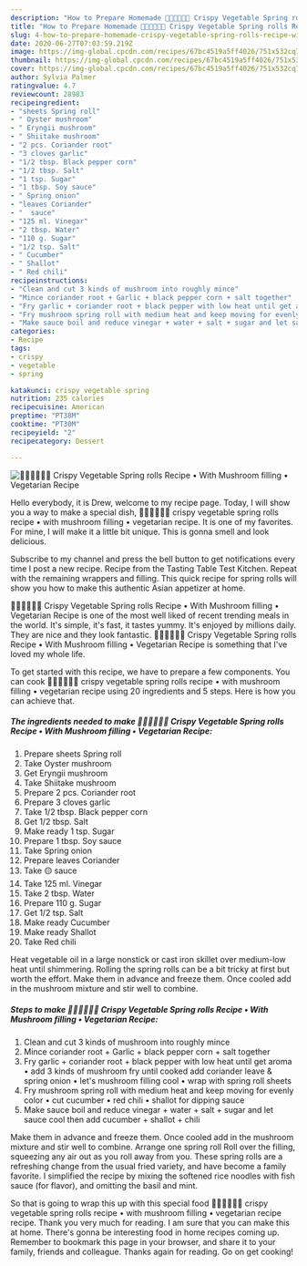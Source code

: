```yaml
---
description: "How to Prepare Homemade 🧑🏽‍🍳🧑🏼‍🍳 Crispy Vegetable Spring rolls Recipe • With Mushroom filling • Vegetarian Recipe"
title: "How to Prepare Homemade 🧑🏽‍🍳🧑🏼‍🍳 Crispy Vegetable Spring rolls Recipe • With Mushroom filling • Vegetarian Recipe"
slug: 4-how-to-prepare-homemade-crispy-vegetable-spring-rolls-recipe-with-mushroom-filling-vegetarian-recipe
date: 2020-06-27T07:03:59.219Z
image: https://img-global.cpcdn.com/recipes/67bc4519a5ff4026/751x532cq70/🧑🏽🍳🧑🏼🍳-crispy-vegetable-spring-rolls-recipe-•-with-mushroom-filling-•-vegetarian-recipe-recipe-main-photo.jpg
thumbnail: https://img-global.cpcdn.com/recipes/67bc4519a5ff4026/751x532cq70/🧑🏽🍳🧑🏼🍳-crispy-vegetable-spring-rolls-recipe-•-with-mushroom-filling-•-vegetarian-recipe-recipe-main-photo.jpg
cover: https://img-global.cpcdn.com/recipes/67bc4519a5ff4026/751x532cq70/🧑🏽🍳🧑🏼🍳-crispy-vegetable-spring-rolls-recipe-•-with-mushroom-filling-•-vegetarian-recipe-recipe-main-photo.jpg
author: Sylvia Palmer
ratingvalue: 4.7
reviewcount: 28983
recipeingredient:
- "sheets Spring roll"
- " Oyster mushroom"
- " Eryngii mushroom"
- " Shiitake mushroom"
- "2 pcs. Coriander root"
- "3 cloves garlic"
- "1/2 tbsp. Black pepper corn"
- "1/2 tbsp. Salt"
- "1 tsp. Sugar"
- "1 tbsp. Soy sauce"
- " Spring onion"
- "leaves Coriander"
- "  sauce"
- "125 ml. Vinegar"
- "2 tbsp. Water"
- "110 g. Sugar"
- "1/2 tsp. Salt"
- " Cucumber"
- " Shallot"
- " Red chili"
recipeinstructions:
- "Clean and cut 3 kinds of mushroom into roughly mince"
- "Mince coriander root + Garlic + black pepper corn + salt together"
- "Fry garlic + coriander root + black pepper with low heat until get aroma • add 3 kinds of mushroom fry until cooked add coriander leave &amp; spring onion • let&#39;s mushroom filling cool • wrap with spring roll sheets"
- "Fry mushroom spring roll with medium heat and keep moving for evenly color • cut cucumber • red chili • shallot for dipping sauce"
- "Make sauce boil and reduce vinegar + water + salt + sugar and let sauce cool then add cucumber + shallot + chili"
categories:
- Recipe
tags:
- crispy
- vegetable
- spring

katakunci: crispy vegetable spring 
nutrition: 235 calories
recipecuisine: American
preptime: "PT38M"
cooktime: "PT30M"
recipeyield: "2"
recipecategory: Dessert

---
```



![🧑🏽‍🍳🧑🏼‍🍳 Crispy Vegetable Spring rolls Recipe • With Mushroom filling • Vegetarian Recipe](https://img-global.cpcdn.com/recipes/67bc4519a5ff4026/751x532cq70/🧑🏽🍳🧑🏼🍳-crispy-vegetable-spring-rolls-recipe-•-with-mushroom-filling-•-vegetarian-recipe-recipe-main-photo.jpg)

Hello everybody, it is Drew, welcome to my recipe page. Today, I will show you a way to make a special dish, 🧑🏽‍🍳🧑🏼‍🍳 crispy vegetable spring rolls recipe • with mushroom filling • vegetarian recipe. It is one of my favorites. For mine, I will make it a little bit unique. This is gonna smell and look delicious.

Subscribe to my channel and press the bell button to get notifications every time I post a new recipe. Recipe from the Tasting Table Test Kitchen. Repeat with the remaining wrappers and filling. This quick recipe for spring rolls will show you how to make this authentic Asian appetizer at home.

🧑🏽‍🍳🧑🏼‍🍳 Crispy Vegetable Spring rolls Recipe • With Mushroom filling • Vegetarian Recipe is one of the most well liked of recent trending meals in the world. It's simple, it's fast, it tastes yummy. It's enjoyed by millions daily. They are nice and they look fantastic. 🧑🏽‍🍳🧑🏼‍🍳 Crispy Vegetable Spring rolls Recipe • With Mushroom filling • Vegetarian Recipe is something that I've loved my whole life.


To get started with this recipe, we have to prepare a few components. You can cook 🧑🏽‍🍳🧑🏼‍🍳 crispy vegetable spring rolls recipe • with mushroom filling • vegetarian recipe using 20 ingredients and 5 steps. Here is how you can achieve that.

<!--inarticleads1-->

##### The ingredients needed to make 🧑🏽‍🍳🧑🏼‍🍳 Crispy Vegetable Spring rolls Recipe • With Mushroom filling • Vegetarian Recipe:

1. Prepare sheets Spring roll
1. Take  Oyster mushroom
1. Get  Eryngii mushroom
1. Take  Shiitake mushroom
1. Prepare 2 pcs. Coriander root
1. Prepare 3 cloves garlic
1. Take 1/2 tbsp. Black pepper corn
1. Get 1/2 tbsp. Salt
1. Make ready 1 tsp. Sugar
1. Prepare 1 tbsp. Soy sauce
1. Take  Spring onion
1. Prepare leaves Coriander
1. Take  🟡 sauce
1. Take 125 ml. Vinegar
1. Take 2 tbsp. Water
1. Prepare 110 g. Sugar
1. Get 1/2 tsp. Salt
1. Make ready  Cucumber
1. Make ready  Shallot
1. Take  Red chili


Heat vegetable oil in a large nonstick or cast iron skillet over medium-low heat until shimmering. Rolling the spring rolls can be a bit tricky at first but worth the effort. Make them in advance and freeze them. Once cooled add in the mushroom mixture and stir well to combine. 

<!--inarticleads2-->

##### Steps to make 🧑🏽‍🍳🧑🏼‍🍳 Crispy Vegetable Spring rolls Recipe • With Mushroom filling • Vegetarian Recipe:

1. Clean and cut 3 kinds of mushroom into roughly mince
1. Mince coriander root + Garlic + black pepper corn + salt together
1. Fry garlic + coriander root + black pepper with low heat until get aroma • add 3 kinds of mushroom fry until cooked add coriander leave &amp; spring onion • let&#39;s mushroom filling cool • wrap with spring roll sheets
1. Fry mushroom spring roll with medium heat and keep moving for evenly color • cut cucumber • red chili • shallot for dipping sauce
1. Make sauce boil and reduce vinegar + water + salt + sugar and let sauce cool then add cucumber + shallot + chili


Make them in advance and freeze them. Once cooled add in the mushroom mixture and stir well to combine. Arrange one spring roll Roll over the filling, squeezing any air out as you roll away from you. These spring rolls are a refreshing change from the usual fried variety, and have become a family favorite. I simplified the recipe by mixing the softened rice noodles with fish sauce (for flavor), and omitting the basil and mint. 

So that is going to wrap this up with this special food 🧑🏽‍🍳🧑🏼‍🍳 crispy vegetable spring rolls recipe • with mushroom filling • vegetarian recipe recipe. Thank you very much for reading. I am sure that you can make this at home. There's gonna be interesting food in home recipes coming up. Remember to bookmark this page in your browser, and share it to your family, friends and colleague. Thanks again for reading. Go on get cooking!
